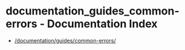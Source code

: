 # documentation_guides_common-errors - Documentation Index

- [/documentation/guides/common-errors/](./_documentation_guides_common-errors_.md)
